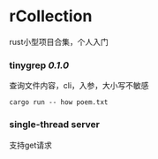# rCollection
rust小型项目合集，个人入门
### tinygrep *0.1.0*
查询文件内容，cli，入参，大小写不敏感  
```
cargo run -- how poem.txt
```
### single-thread server
支持get请求
